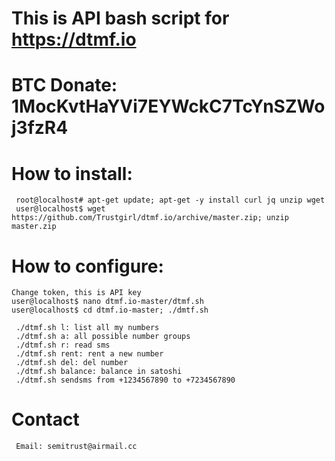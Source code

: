 # This is API bash script for https://dtmf.io
# BTC Donate: 1MocKvtHaYVi7EYWckC7TcYnSZWoj3fzR4 

#  How to install:
     root@localhost# apt-get update; apt-get -y install curl jq unzip wget
     user@localhost$ wget https://github.com/Trustgirl/dtmf.io/archive/master.zip; unzip master.zip

#  How to configure:
    Change token, this is API key
    user@localhost$ nano dtmf.io-master/dtmf.sh
    user@localhost$ cd dtmf.io-master; ./dmtf.sh

     ./dtmf.sh l: list all my numbers
     ./dtmf.sh a: all possible number groups
     ./dtmf.sh r: read sms
     ./dtmf.sh rent: rent a new number
     ./dtmf.sh del: del number
     ./dtmf.sh balance: balance in satoshi
     ./dtmf.sh sendsms from +1234567890 to +7234567890


# Contact
     Email: semitrust@airmail.cc

